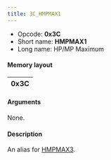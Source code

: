 ```yaml
---
title: 3C_HMPMAX1
---
```


-   Opcode: **0x3C**
-   Short name: **HMPMAX1**
-   Long name: HP/MP Maximum

#### Memory layout

| 0x3C |
|------|

#### Arguments

None.

#### Description

An alias for [HMPMAX3](3F_HMPMAX3.md).
